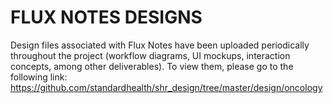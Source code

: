 # FLUX NOTES DESIGNS

Design files associated with Flux Notes have been uploaded periodically throughout the project (workflow diagrams, UI mockups, interaction concepts, among other deliverables). To view them, please go to the following link:
https://github.com/standardhealth/shr_design/tree/master/design/oncology
